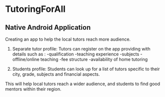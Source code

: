 # TutoringForAll
## Native Android Application

Creating an app to help the local tutors reach more audience.

1. Separate tutor profile: Tutors can register on the app providing with details such as :
-qualification
-teaching experience
-subjects
-offline/online teaching
-fee structure
-availability of home tutoring 

2. Students profile: Students can look up for a list of tutors specific to their city, grade, subjects and financial aspects.

This will help local tutors reach a wider audience, and students to find good mentors within their region. 
